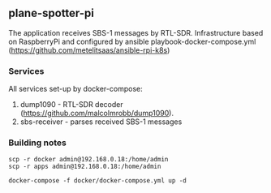 ## plane-spotter-pi
The application receives SBS-1 messages by RTL-SDR. 
Infrastructure based on RaspberryPi and configured by ansible playbook-docker-compose.yml 
(https://github.com/metelitsaas/ansible-rpi-k8s)

### Services
All services set-up by docker-compose:
1. dump1090 - RTL-SDR decoder (https://github.com/malcolmrobb/dump1090).
2. sbs-receiver - parses received SBS-1 messages

### Building notes
```
scp -r docker admin@192.168.0.18:/home/admin
scp -r apps admin@192.168.0.18:/home/admin

docker-compose -f docker/docker-compose.yml up -d
```